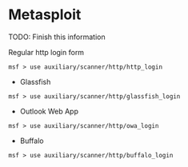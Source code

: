 # Metasploit

TODO: Finish this information

Regular http login form

```
msf > use auxiliary/scanner/http/http_login
```

- Glassfish

```
msf > use auxiliary/scanner/http/glassfish_login
```

- Outlook Web App

```
msf > use auxiliary/scanner/http/owa_login
```

- Buffalo

```
msf > use auxiliary/scanner/http/buffalo_login
```